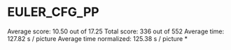 # EULER_CFG_PP

Average score:	10.50	out of 17.25
Total score:	336	out of 552
Average time: 	127.82	s / picture
Average time normalized:	125.38	s / picture *
